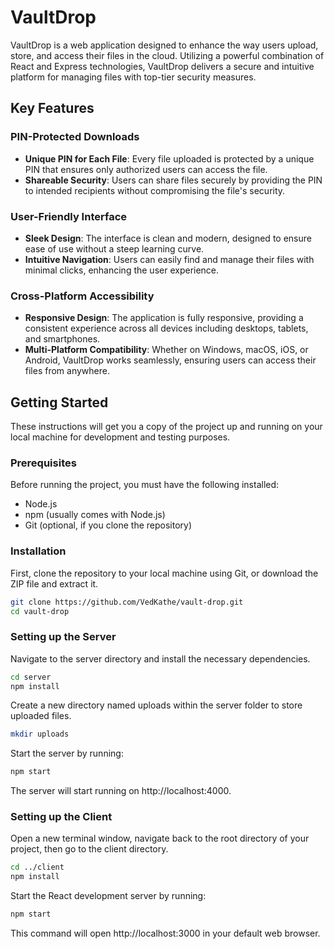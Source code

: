
# VaultDrop

VaultDrop is a web application designed to enhance the way users upload, store, and access their files in the cloud. Utilizing a powerful combination of React and Express technologies, VaultDrop delivers a secure and intuitive platform for managing files with top-tier security measures.


## Key Features


### PIN-Protected Downloads
- **Unique PIN for Each File**: Every file uploaded is protected by a unique PIN that ensures only authorized users can access the file.
- **Shareable Security**: Users can share files securely by providing the PIN to intended recipients without compromising the file's security.

### User-Friendly Interface
- **Sleek Design**: The interface is clean and modern, designed to ensure ease of use without a steep learning curve.
- **Intuitive Navigation**: Users can easily find and manage their files with minimal clicks, enhancing the user experience.

### Cross-Platform Accessibility
- **Responsive Design**: The application is fully responsive, providing a consistent experience across all devices including desktops, tablets, and smartphones.
- **Multi-Platform Compatibility**: Whether on Windows, macOS, iOS, or Android, VaultDrop works seamlessly, ensuring users can access their files from anywhere.

## Getting Started

These instructions will get you a copy of the project up and running on your local machine for development and testing purposes.

### Prerequisites

Before running the project, you must have the following installed:
- Node.js
- npm (usually comes with Node.js)
- Git (optional, if you clone the repository)

### Installation

First, clone the repository to your local machine using Git, or download the ZIP file and extract it.

```bash
git clone https://github.com/VedKathe/vault-drop.git
cd vault-drop
```

### Setting up the Server
Navigate to the server directory and install the necessary dependencies.

```bash
cd server
npm install
```

Create a new directory named uploads within the server folder to store uploaded files.

```bash
mkdir uploads
```
Start the server by running:

```bash
npm start
```
The server will start running on http://localhost:4000.

### Setting up the Client
Open a new terminal window, navigate back to the root directory of your project, then go to the client directory.

```bash
cd ../client
npm install
```
Start the React development server by running:

```bash
npm start
```
This command will open http://localhost:3000 in your default web browser.

